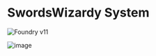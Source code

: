 # SwordsWizardy System

![Foundry v11](https://img.shields.io/badge/foundry-v11-green)


![image](http://mattsmith.in/images/swords-wizardy.png)
